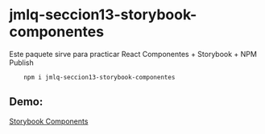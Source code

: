 # jmlq-seccion13-storybook-componentes

Este paquete sirve para practicar React Componentes + Storybook + NPM Publish

```
    npm i jmlq-seccion13-storybook-componentes
```
## Demo:
[Storybook Components](https://mlahuasi.github.io/ReactJs-TypeSctipt-Storybook-Components/?path=/story/ui-mylabel--basic)